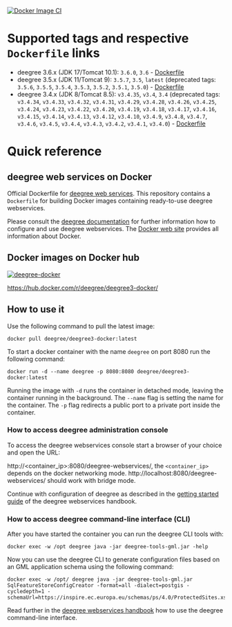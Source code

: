 [![Docker Image CI](https://github.com/deegree/deegree3-docker/actions/workflows/docker-image.yaml/badge.svg)](https://github.com/deegree/deegree3-docker/actions/workflows/docker-image.yaml)

# Supported tags and respective `Dockerfile` links

- deegree 3.6.x (JDK 17/Tomcat 10.1): `3.6.0`, `3.6` - [Dockerfile](https://github.com/deegree/deegree3-docker/blob/main/3.6/Dockerfile)
- deegree 3.5.x (JDK 11/Tomcat 9): `3.5.7`, `3.5`, `latest` (deprecated tags: `3.5.6`, `3.5.5`, `3.5.4`, `3.5.3`, `3.5.2`, `3.5.1`, `3.5.0`) - [Dockerfile](https://github.com/deegree/deegree3-docker/blob/main/3.5/Dockerfile)
- deegree 3.4.x (JDK 8/Tomcat 8.5): `v3.4.35`, `v3.4`, `3.4` (deprecated tags: `v3.4.34`, `v3.4.33`, `v3.4.32`, `v3.4.31`, `v3.4.29`, `v3.4.28`, `v3.4.26`, `v3.4.25`, `v3.4.24`, `v3.4.23`, `v3.4.22`, `v3.4.20`, `v3.4.19`, `v3.4.18`, `v3.4.17`, `v3.4.16`, `v3.4.15`, `v3.4.14`, `v3.4.13`, `v3.4.12`, `v3.4.10`, `v3.4.9`, `v3.4.8`, `v3.4.7`, `v3.4.6`, `v3.4.5`, `v3.4.4`, `v3.4.3`, `v3.4.2`, `v3.4.1`, `v3.4.0`) - [Dockerfile](https://github.com/deegree/deegree3-docker/blob/main/3.4/Dockerfile)

# Quick reference

## deegree web services on Docker
Official Dockerfile for [deegree web services](https://www.deegree.org/). This repository contains a ```Dockerfile``` for building Docker images containing ready-to-use deegree webservices.
 
Please consult the [deegree documentation](https://download.deegree.org/documentation/current/html/) for further information how to 
configure and use deegree webservices. The [Docker web site](https://www.docker.com/) provides all information 
about Docker.

## Docker images on Docker hub

[![deegree-docker](http://dockeri.co/image/deegree/deegree3-docker)](https://hub.docker.com/r/deegree/deegree3-docker/)

https://hub.docker.com/r/deegree/deegree3-docker/

## How to use it

Use the following command to pull the latest image:

```
docker pull deegree/deegree3-docker:latest
```

To start a docker container with the name `deegree` on port 8080 run the following command:

```
docker run -d --name deegree -p 8080:8080 deegree/deegree3-docker:latest
```
Running the image with `-d` runs the container in detached mode, leaving the container running in the background.
The `--name` flag is setting the name for the container. The `-p` flag redirects a public port to a private port inside the container.

### How to access deegree administration console

To access the deegree webservices console start a browser of your choice and open the URL:

http://<container_ip>:8080/deegree-webservices/, the `<container_ip>` depends on the docker networking mode.
http://localhost:8080/deegree-webservices/ should work with bridge mode.

Continue with configuration of deegree as described in the [getting started guide](https://download.deegree.org/documentation/current/html/#anchor-lightly) of the deegree webservices handbook.

### How to access deegree command-line interface (CLI)

After you have started the container you can run the deegree CLI tools with:

```
docker exec -w /opt deegree java -jar deegree-tools-gml.jar -help
```

Now you can use the deegree CLI to generate configuration files based on an GML application schema using the following command:

```
docker exec -w /opt/ deegree java -jar deegree-tools-gml.jar SqlFeatureStoreConfigCreator -format=all -dialect=postgis -cycledepth=1 -schemaUrl=https://inspire.ec.europa.eu/schemas/ps/4.0/ProtectedSites.xsd
```

Read further in the [deegree webservices handbook](https://download.deegree.org/documentation/current/html/#deegree-gml-tools) how to use the deegree command-line interface.
